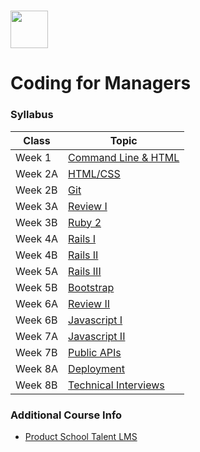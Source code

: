 # <img src="https://cloud.githubusercontent.com/assets/8397980/19818474/bd21af4c-9d04-11e6-8df6-1ed154718dce.png" height="60">

# Coding for Managers

### Syllabus

| Class | Topic |
|-----|------|
| Week 1  | [Command Line & HTML](class_1/agenda.md)
| Week 2A | [HTML/CSS](class_2a/agenda.md)
| Week 2B | [Git](class_2b/agenda.md)
| Week 3A | [Review I](class_3a/agenda.md)
| Week 3B | [Ruby 2](class_3b/agenda.md)
| Week 4A | [Rails I](class_4a/agenda.md)
| Week 4B | [Rails II](class_4b/agenda.md)
| Week 5A | [Rails III](class_5a/agenda.md)
| Week 5B | [Bootstrap](class_5b/agenda.md)
| Week 6A | [Review II](class_6a/agenda.md)
| Week 6B | [Javascript I](class_6b/agenda.md)
| Week 7A | [Javascript II](class_7a/agenda.md)
| Week 7B | [Public APIs](class_7b/agenda.md)
| Week 8A | [Deployment](class_8a/agenda.md)
| Week 8B | [Technical Interviews](class_8b/agenda.md)


### Additional Course Info

- [Product School Talent LMS](https://productschool.talentlms.com/dashboard)
